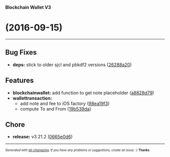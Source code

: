 __Blockchain Wallet V3__

#   (2016-09-15)



---

## Bug Fixes

- **deps:** stick to older sjcl and pbkdf2 versions
  ([26288a20](https://github.com/blockchain/My-Wallet-V3/commit/26288a20f71eca5a26c7caf05b4584c59b5a3a48))


## Features

- **blockchainwallet:** add function to get note placeholder
  ([a8828d79](https://github.com/blockchain/My-Wallet-V3/commit/a8828d79e5642988e7762ae2003a28be924504e4))
- **wallettransaction:**
  - add note and fee to iOS factory
  ([98ea19f3](https://github.com/blockchain/My-Wallet-V3/commit/98ea19f31668945753e896f11c0d32a20be8473a))
  - compute To and From
  ([19b539da](https://github.com/blockchain/My-Wallet-V3/commit/19b539da054908bbeeefe5b51b58ef5971b5ebd0))


## Chore

- **release:** v3.21.2
  ([0665e0d6](https://github.com/blockchain/My-Wallet-V3/commit/0665e0d60a900b4714b5766a1b58b823c0fe076b))



---
<sub><sup>*Generated with [git-changelog](https://github.com/rafinskipg/git-changelog). If you have any problems or suggestions, create an issue.* :) **Thanks** </sub></sup>